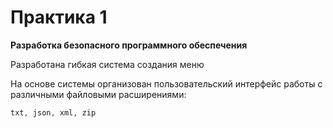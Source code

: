 # Практика 1 
**Разработка безопасного программного обеспечения**

Разработана гибкая система создания меню

На основе системы организован пользовательский интерфейс работы с различными файловыми расширениями:

```php
txt, json, xml, zip
```
